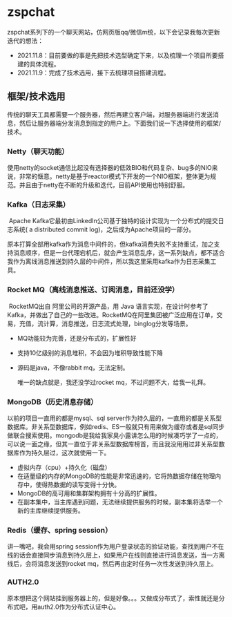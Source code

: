 # zspchat

​	zspchat系列下的一个聊天网站，仿网页版qq/微信m统，以下会记录我每次更新迭代的想法：

* 2021.11.8：目前要做的事是先把技术选型确定下来，以及梳理一个项目所要搭建的具体流程。
* 2021.11.9：完成了技术选用，接下去梳理项目搭建流程。

## 框架/技术选用

​	传统的聊天工具都需要一个服务器，然后再建立客户端，对服务器端进行发送消息，然后让服务器端分发消息到指定的用户上。下面我们说一下选择使用的框架/技术。

### Netty（聊天功能）

​	使用netty的socket通信比起没有选择器的低效BIO和代码复杂、bug多的NIO来说，非常的惬意。netty是基于reactor模式下开发的一个NIO框架，整体更为规范。并且由于netty在不断的升级和迭代，目前API使用也特别舒服。

### Kafka（日志采集）

​	Apache Kafka它最初由LinkedIn公司基于独特的设计实现为一个分布式的提交日志系统( a distributed commit log)，之后成为Apache项目的一部分。

​	原本打算全部用kafka作为消息中间件的，但kafka消费失败不支持重试，加之支持消息顺序，但是一台代理宕机后，就会产生消息乱序，这一系列缺点，都不适合我作为离线消息推送到持久层的中间件，所以我这里采用kafka作为日志采集工具。

### Rocket MQ（离线消息推送、订阅消息，目前还没学）

​	RocketMQ出自 阿里公司的开源产品，用 Java 语言实现，在设计时参考了 Kafka，并做出了自己的一些改进。RocketMQ在阿里集团被广泛应用在订单，交易，充值，流计算，消息推送，日志流式处理，binglog分发等场景。

* MQ功能较为完善，还是分布式的，扩展性好

* 支持10亿级别的消息堆积，不会因为堆积导致性能下降

* 源码是java，不像rabbit mq，无法定制。

  唯一的缺点就是，我还没学过rocket mq，不过问题不大，给我一礼拜。

### MongoDB（历史消息存储）

  以前的项目一直用的都是mysql、sql server作为持久层的，一直用的都是关系型数据库。非关系型数据库，例如redis、ES一般就只有用来做为缓存或者是sql同步做联合搜索使用。mongodb是我给我家臭小露讲怎么用的时候凑巧学了一点的，可以说一面之缘，但其一直位于非关系型数据库榜首，而且我没用用过非关系型数据库作为持久层过，这次就使用一下。

* 虚拟内存（cpu）+持久化（磁盘）
* 在适量级的内存的MongoDB的性能是非常迅速的，它将热数据存储在物理内存中，使得热数据的读写变得十分快。
* MongoDB的高可用和集群架构拥有十分高的扩展性。
* 在副本集中，当主库遇到问题，无法继续提供服务的时候，副本集将选举一个新的主库继续提供服务。

### Redis（缓存、spring session）

  讲一嘴吧，我会用spring session作为用户登录状态的验证功能，查找到用户不在线的话会直接同步消息到持久层上，如果用户在线则直接进行消息发送，当一方离线后，会将消息发送到rocket mq，然后再由定时任务一次性发送到持久层上。

### AUTH2.0

  原本想把这个网站挂到服务器上的，但是好像。。。又做成分布式了，索性就还是分布式吧，用auth2.0作为分布式认证中心。





